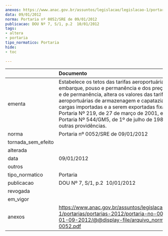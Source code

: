 ```yaml
---
anexos: https://www.anac.gov.br/assuntos/legislacao/legislacao-1/portarias/portarias-2012/portaria-no-0052-sre-de-01-09-2012/@@display-file/arquivo_norma/PA2012-0052.pdf
data: 09/01/2012
norma: Portaria nº 0052/SRE de 09/01/2012
publicacao: DOU Nº 7, S/1, p.2  10/01/2012
tags:
- altera
- portaria
tipo_normatico: Portaria
hide: 
- toc 
 
---
```


|                    | Documento                                                                                                                                                                                                                                                                                                                                                                         |
|:-------------------|:----------------------------------------------------------------------------------------------------------------------------------------------------------------------------------------------------------------------------------------------------------------------------------------------------------------------------------------------------------------------------------|
| ementa             | Estabelece os tetos das tarifas aeroportuárias de embarque, pouso e permanência e dos preços unificado e de permanência, altera os valores das tarifas aeroportuárias de armazenagem e capatazia sobre cargas importadas e a serem exportadas fixados pela Portaria Nº 219, de 27 de março de 2001, e pela Portaria Nº 544/GM5, de 1º de julho de 1986, e dá outras providências. |
| norma              | Portaria nº 0052/SRE de 09/01/2012                                                                                                                                                                                                                                                                                                                                                |
| tornada_sem_efeito |                                                                                                                                                                                                                                                                                                                                                                                   |
| alterada           |                                                                                                                                                                                                                                                                                                                                                                                   |
| data               | 09/01/2012                                                                                                                                                                                                                                                                                                                                                                        |
| outros             |                                                                                                                                                                                                                                                                                                                                                                                   |
| tipo_normatico     | Portaria                                                                                                                                                                                                                                                                                                                                                                          |
| publicacao         | DOU Nº 7, S/1, p.2  10/01/2012                                                                                                                                                                                                                                                                                                                                                    |
| revogada           |                                                                                                                                                                                                                                                                                                                                                                                   |
| em_vigor           |                                                                                                                                                                                                                                                                                                                                                                                   |
| anexos             | https://www.anac.gov.br/assuntos/legislacao/legislacao-1/portarias/portarias-2012/portaria-no-0052-sre-de-01-09-2012/@@display-file/arquivo_norma/PA2012-0052.pdf                                                                                                                                                                                                                 |